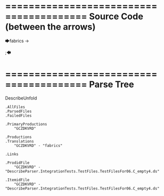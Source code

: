 ========================================
Source Code (between the arrows)
========================================

🡆fabrics -> 

;🡄

========================================
Parse Tree
========================================
DescribeUnfold

    .AllFiles
    .ParsedFiles
    .FailedFiles

    .PrimaryProductions
        "GCZDKVRD" 

    .Productions
    .Translations
        "GCZDKVRD" - "fabrics"

    .Links

    .ProdidFile
        "GCZDKVRD" - "DescribeParser.IntegrationTests.TestFiles.TestFilesFor06.C_empty4.ds"

    .ItemidFile
        "GCZDKVRD" - "DescribeParser.IntegrationTests.TestFiles.TestFilesFor06.C_empty4.ds"

